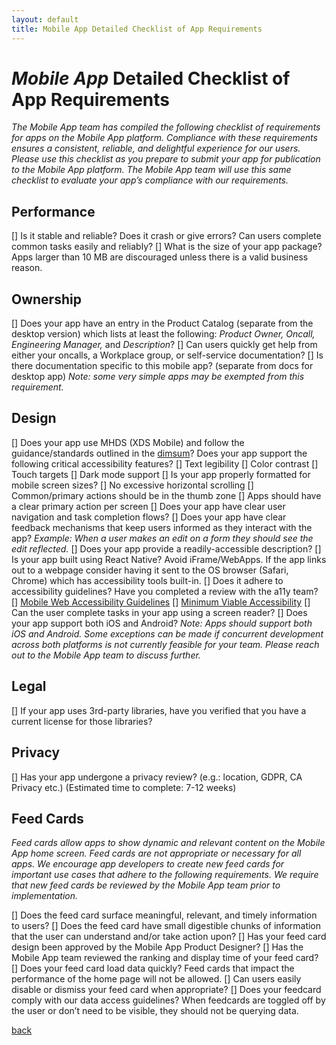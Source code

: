 ```yaml
---
layout: default
title: Mobile App Detailed Checklist of App Requirements
---
```


# _Mobile App_ Detailed Checklist of App Requirements

_The Mobile App team has compiled the following checklist of requirements for apps on the Mobile App platform. Compliance with these requirements ensures a consistent, reliable, and delightful experience for our users. Please use this checklist as you prepare to submit your app for publication to the Mobile App platform. The Mobile App team will use this same checklist to evaluate your app’s compliance with our requirements._

## Performance



[] Is it stable and reliable? Does it crash or give errors? Can users complete common tasks easily and reliably?
[] What is the size of your app package? Apps larger than 10 MB are discouraged unless there is a valid business reason.


## Ownership



[] Does your app have an entry in the Product Catalog (separate from the desktop version) which lists at least the following: _Product Owner, Oncall, Engineering Manager,_ and _Description_?
[] Can users quickly get help from either your oncalls, a Workplace group, or self-service documentation?
[] Is there documentation specific to this mobile app? (separate from docs for desktop app) _Note: some very simple apps may be exempted from this requirement._


## Design



[] Does your app use MHDS (XDS Mobile) and follow the guidance/standards outlined in the [dimsum](https://www.internalfb.com/dimsum/xds/mhds-for-engineers)? Does your app support the following critical accessibility features?
    [] Text legibility
    [] Color contrast
    [] Touch targets
    [] Dark mode support
[] Is your app properly formatted for mobile screen sizes?
    [] No excessive horizontal scrolling
    [] Common/primary actions should be in the thumb zone
    [] Apps should have a clear primary action per screen
[] Does your app have clear user navigation and task completion flows?
[] Does your app have clear feedback mechanisms that keep users informed as they interact with the app? _Example: When a user makes an edit on a form they should see the edit reflected._
[] Does your app provide a readily-accessible description?
[] Is your app built using React Native? Avoid iFrame/WebApps. If the app links out to a webpage consider having it sent to the OS browser (Safari, Chrome) which has accessibility tools built-in.
[] Does it adhere to accessibility guidelines? Have you completed a review with the a11y team?
    [] [Mobile Web Accessibility Guidelines](https://www.internalfb.com/intern/wiki/Accessibility-on-web/mobile-web/)
    [] [Minimum Viable Accessibility](https://www.internalfb.com/intern/wiki/AccessibilityGuide/minimum-viable-accessibility/)
    [] Can the user complete tasks in your app using a screen reader?
[] Does your app support both iOS and Android? _Note: Apps should support both iOS and Android. Some exceptions can be made if concurrent development across both platforms is not currently feasible for your team. Please reach out to the Mobile App team to discuss further._


## Legal



[] If your app uses 3rd-party libraries, have you verified that you have a current license for those libraries?


## Privacy



[] Has your app undergone a privacy review? (e.g.: location, GDPR, CA Privacy etc.) (Estimated time to complete: 7-12 weeks)


## Feed Cards

_Feed cards allow apps to show dynamic and relevant content on the Mobile App home screen. Feed cards are not appropriate or necessary for all apps. We encourage app developers to create new feed cards for important use cases that adhere to the following requirements. We require that new feed cards be reviewed by the Mobile App team prior to implementation._



[] Does the feed card surface meaningful, relevant, and timely information to users?
[] Does the feed card have small digestible chunks of information that the user can understand and/or take action upon?
[] Has your feed card design been approved by the Mobile App Product Designer?
[] Has the Mobile App team reviewed the ranking and display time of your feed card?
[] Does your feed card load data quickly? Feed cards that impact the performance of the home page will not be allowed.
[] Can users easily disable or dismiss your feed card when appropriate?
[] Does your feedcard comply with our data access guidelines? When feedcards are toggled off by the user or don’t need to be visible, they should not be querying data.

[back](./)
